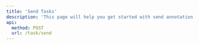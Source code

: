 ```yaml
---
title: 'Send Tasks'
description: 'This page will help you get started with send annotation tasks to a project.'
api:
  method: POST
  url: /task/send
---
```


<Params
  :body="body"
  :results="results"
/>

<script setup>
import body from './body.json'
import results from './results.json'
</script>
